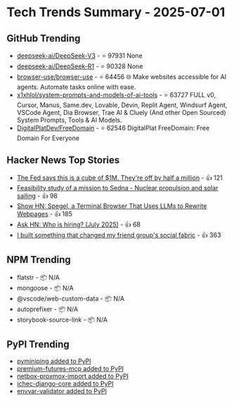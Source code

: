 # Tech Trends Summary - 2025-07-01

## GitHub Trending
- [deepseek-ai/DeepSeek-V3](https://github.com/deepseek-ai/DeepSeek-V3) - ⭐ 97931
  None
- [deepseek-ai/DeepSeek-R1](https://github.com/deepseek-ai/DeepSeek-R1) - ⭐ 90328
  None
- [browser-use/browser-use](https://github.com/browser-use/browser-use) - ⭐ 64456
  🌐 Make websites accessible for AI agents. Automate tasks online with ease.
- [x1xhlol/system-prompts-and-models-of-ai-tools](https://github.com/x1xhlol/system-prompts-and-models-of-ai-tools) - ⭐ 63727
  FULL v0, Cursor, Manus, Same.dev, Lovable, Devin, Replit Agent, Windsurf Agent, VSCode Agent, Dia Browser, Trae AI & Cluely (And other Open Sourced) System Prompts, Tools & AI Models.
- [DigitalPlatDev/FreeDomain](https://github.com/DigitalPlatDev/FreeDomain) - ⭐ 62546
  DigitalPlat FreeDomain: Free Domain For Everyone

## Hacker News Top Stories
- [The Fed says this is a cube of $1M. They're off by half a million](https://calvin.sh/blog/fed-lie/) - 👍 121
- [Feasibility study of a mission to Sedna - Nuclear propulsion and solar sailing](https://arxiv.org/abs/2506.17732) - 👍 98
- [Show HN: Spegel, a Terminal Browser That Uses LLMs to Rewrite Webpages](https://simedw.com/2025/06/23/introducing-spegel/) - 👍 185
- [Ask HN: Who is hiring? (July 2025)](https://news.ycombinator.com/item?id=44434576) - 👍 68
- [I built something that changed my friend group's social fabric](https://blog.danpetrolito.xyz/i-built-something-that-changed-my-friend-gro-social-fabric/) - 👍 363

## NPM Trending
- flatstr - 📦 N/A
- mongoose - 📦 N/A
- @vscode/web-custom-data - 📦 N/A
- autoprefixer - 📦 N/A
- storybook-source-link - 📦 N/A

## PyPI Trending
- [pyminiping added to PyPI](https://pypi.org/project/pyminiping/)
- [premium-futures-mcp added to PyPI](https://pypi.org/project/premium-futures-mcp/)
- [netbox-proxmox-import added to PyPI](https://pypi.org/project/netbox-proxmox-import/)
- [ichec-django-core added to PyPI](https://pypi.org/project/ichec-django-core/)
- [envvar-validator added to PyPI](https://pypi.org/project/envvar-validator/)
